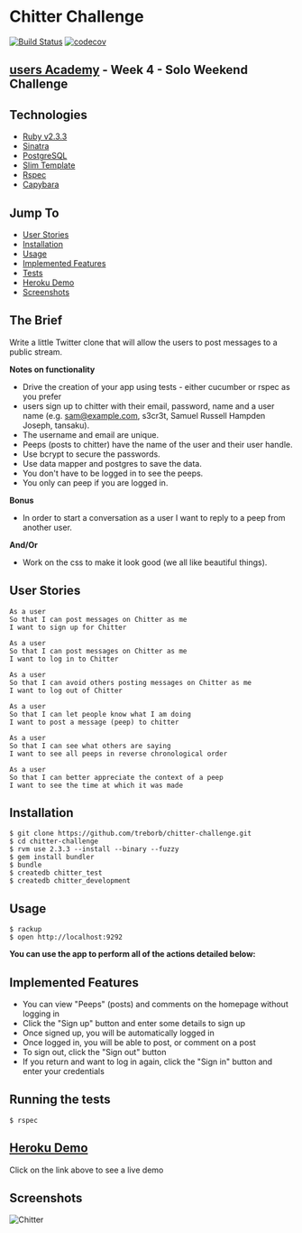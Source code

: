 # Chitter Challenge

[![Build Status](https://travis-ci.org/treborb/chitter-challenge.svg?branch=master)](https://travis-ci.org/treborb/chitter-challenge)
[![codecov](https://codecov.io/gh/treborb/chitter-challenge/branch/master/graph/badge.svg)](https://codecov.io/gh/treborb/chitter-challenge)

## [users Academy](http://www.usersacademy.com) - Week 4 - Solo Weekend Challenge

## Technologies
* [Ruby v2.3.3](https://www.ruby-lang.org/en/)
* [Sinatra](http://www.sinatrarb.com/)
* [PostgreSQL](https://www.postgresql.org/)
* [Slim Template](http://slim-lang.com/)
* [Rspec](http://rspec.info/)
* [Capybara](https://github.com/teamcapybara/capybara)

## Jump To
* [User Stories](#user-stories)
* [Installation](#install)
* [Usage](#usage)
* [Implemented Features](#features)
* [Tests](#tests)
* [Heroku Demo](#demo)
* [Screenshots](#screenshots)

## The Brief

Write a little Twitter clone that will allow the users to post messages to a public stream.

**Notes on functionality**

* Drive the creation of your app using tests - either cucumber or rspec as you prefer
* users sign up to chitter with their email, password, name and a user name (e.g. sam@example.com, s3cr3t, Samuel Russell Hampden Joseph, tansaku).
* The username and email are unique.
* Peeps (posts to chitter) have the name of the user and their user handle.
* Use bcrypt to secure the passwords.
* Use data mapper and postgres to save the data.
* You don't have to be logged in to see the peeps.
* You only can peep if you are logged in.

**Bonus**

* In order to start a conversation as a user I want to reply to a peep from another user.

**And/Or**

* Work on the css to make it look good (we all like beautiful things).

## <a name="user-stories">User Stories</a>

```
As a user
So that I can post messages on Chitter as me
I want to sign up for Chitter

As a user
So that I can post messages on Chitter as me
I want to log in to Chitter

As a user
So that I can avoid others posting messages on Chitter as me
I want to log out of Chitter

As a user
So that I can let people know what I am doing
I want to post a message (peep) to chitter

As a user
So that I can see what others are saying
I want to see all peeps in reverse chronological order

As a user
So that I can better appreciate the context of a peep
I want to see the time at which it was made
```

## <a name="install">Installation</a>
```
$ git clone https://github.com/treborb/chitter-challenge.git
$ cd chitter-challenge
$ rvm use 2.3.3 --install --binary --fuzzy
$ gem install bundler
$ bundle
$ createdb chitter_test
$ createdb chitter_development
```
## <a name="usage">Usage</a>

```
$ rackup
$ open http://localhost:9292
```

**You can use the app to perform all of the actions detailed below:**

## <a name="features">Implemented Features</a>

* You can view "Peeps" (posts) and comments on the homepage without logging in
* Click the "Sign up" button and enter some details to sign up
* Once signed up, you will be automatically logged in
* Once logged in, you will be able to post, or comment on a post
* To sign out, click the "Sign out" button
* If you return and want to log in again, click the "Sign in" button and enter your credentials

## <a name="tests">Running the tests</a>
```
$ rspec
```

## <a name="demo">[Heroku Demo](https://robs-chitter.herokuapp.com/)</a>
Click on the link above to see a live demo

## <a name="screenshots">Screenshots</a>

![Chitter](https://d541d4157b28d9cb38c5-cf41a704c6c093350fcb8a1fb943b3e5.ssl.cf5.rackcdn.com/github-readme-images/chitter/screenshot.png)
